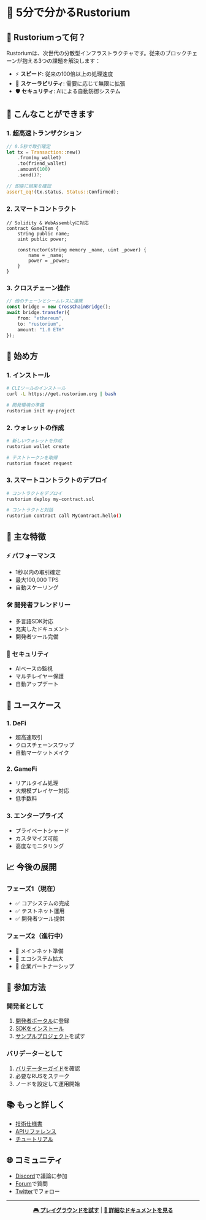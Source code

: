 # 🚀 5分で分かるRustorium

## 💫 Rustoriumって何？

Rustoriumは、次世代の分散型インフラストラクチャです。従来のブロックチェーンが抱える3つの課題を解決します：

- ⚡️ **スピード**: 従来の100倍以上の処理速度
- 🔄 **スケーラビリティ**: 需要に応じて無限に拡張
- 🛡️ **セキュリティ**: AIによる自動防御システム

## 🎯 こんなことができます

### 1. 超高速トランザクション
```rust
// 0.5秒で取引確定
let tx = Transaction::new()
    .from(my_wallet)
    .to(friend_wallet)
    .amount(100)
    .send()?;

// 即座に結果を確認
assert_eq!(tx.status, Status::Confirmed);
```

### 2. スマートコントラクト
```solidity
// Solidity & WebAssemblyに対応
contract GameItem {
    string public name;
    uint public power;
    
    constructor(string memory _name, uint _power) {
        name = _name;
        power = _power;
    }
}
```

### 3. クロスチェーン操作
```typescript
// 他のチェーンとシームレスに連携
const bridge = new CrossChainBridge();
await bridge.transfer({
    from: "ethereum",
    to: "rustorium",
    amount: "1.0 ETH"
});
```

## 🚀 始め方

### 1. インストール
```bash
# CLIツールのインストール
curl -L https://get.rustorium.org | bash

# 開発環境の準備
rustorium init my-project
```

### 2. ウォレットの作成
```bash
# 新しいウォレットを作成
rustorium wallet create

# テストトークンを取得
rustorium faucet request
```

### 3. スマートコントラクトのデプロイ
```bash
# コントラクトをデプロイ
rustorium deploy my-contract.sol

# コントラクトと対話
rustorium contract call MyContract.hello()
```

## 💎 主な特徴

### ⚡️ パフォーマンス
- 1秒以内の取引確定
- 最大100,000 TPS
- 自動スケーリング

### 🛠️ 開発者フレンドリー
- 多言語SDK対応
- 充実したドキュメント
- 開発者ツール完備

### 🔐 セキュリティ
- AIベースの監視
- マルチレイヤー保護
- 自動アップデート

## 🌟 ユースケース

### 1. DeFi
- 超高速取引
- クロスチェーンスワップ
- 自動マーケットメイク

### 2. GameFi
- リアルタイム処理
- 大規模プレイヤー対応
- 低手数料

### 3. エンタープライズ
- プライベートシャード
- カスタマイズ可能
- 高度なモニタリング

## 📈 今後の展開

### フェーズ1（現在）
- ✅ コアシステムの完成
- ✅ テストネット運用
- ✅ 開発者ツール提供

### フェーズ2（進行中）
- 🔄 メインネット準備
- 🔄 エコシステム拡大
- 🔄 企業パートナーシップ

## 🤝 参加方法

### 開発者として
1. [開発者ポータル](https://dev.rustorium.org)に登録
2. [SDKをインストール](docs/sdk-guide.md)
3. [サンプルプロジェクト](examples/)を試す

### バリデーターとして
1. [バリデーターガイド](validator.md)を確認
2. 必要なRUSをステーク
3. ノードを設定して運用開始

## 📚 もっと詳しく

- [技術仕様書](architecture/overview.md)
- [APIリファレンス](api/reference.md)
- [チュートリアル](tutorials/)

## 🌐 コミュニティ

- [Discord](https://discord.gg/rustorium)で議論に参加
- [Forum](https://forum.rustorium.org)で質問
- [Twitter](https://twitter.com/rustorium)でフォロー

---

<div align="center">

**[🎮 プレイグラウンドを試す](https://play.rustorium.org)** | **[📖 詳細なドキュメントを見る](https://docs.rustorium.org)**

</div>